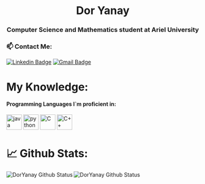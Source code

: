 <h1 align="center">Dor Yanay</h1>
<h3 align="center">Computer Science and Mathematics student at Ariel University</h3>

<h3> 📫 Contact Me:</h3>

[![Linkedin Badge](https://img.shields.io/badge/-Linkedin-blue?style=flat-square&logo=Linkedin&logoColor=white&link=https://www.linkedin.com/in/dor-yanay-52529524b/)](https://www.linkedin.com/in/dor-yanay-52529524b/)
[![Gmail Badge](https://img.shields.io/badge/-dor3518@gmail.com-c14438?style=flat-square&logo=Gmail&logoColor=white&link=mailto:dor3518@gmail.com)](mailto:dor3518@gmail.com)
  
<h1> My Knowledge:</h1>
<h4 align="left">Programming Languages I`m proficient in:</h3>
<p align="left"> 
<span>
    <img src="https://img.shields.io/badge/Java-ED8B00?style=for-the-badge&logo=java&logoColor=white" alt="java" height="40"/>
    <img src="https://img.shields.io/badge/Python-14354C?style=for-the-badge&logo=python&logoColor=white" alt="python" height="40"/>
    <img src="https://img.shields.io/badge/C-00599C?style=for-the-badge&logo=c&logoColor=white" alt="C" height="40"/>
    <img src="https://img.shields.io/badge/c++-%2300599C.svg?style=for-the-badge&logo=c%2B%2B&logoColor=white" alt="C++" height="40"/>
</span>

</p>
<h1>📈 Github Stats:</h1>
<img align="left" alt="DorYanay Github Status" src="https://github-readme-stats.vercel.app/api?username=DorYanay&show_icons=true&theme=onedark">

<img align="left" alt="DorYanay Github Status" src="https://github-readme-stats.vercel.app/api/top-langs/?username=DorYanay&layout=compact&theme=onedark">
